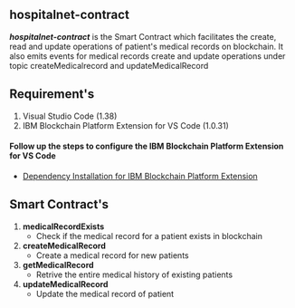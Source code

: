 ## hospitalnet-contract
***hospitalnet-contract*** is the Smart Contract which facilitates the create, read and update operations of patient's medical records on blockchain. It also emits events for medical records create and update operations under topic createMedicalrecord and updateMedicalRecord

## Requirement's
1. Visual Studio Code (1.38) 
2. IBM Blockchain Platform Extension for VS Code (1.0.31)

#### Follow up the steps to configure the IBM Blockchain Platform Extension for VS Code
- [Dependency Installation for IBM Blockchain Platform Extension](https://github.com/IBM-Blockchain/blockchain-vscode-extension/blob/master/README.md#dependency-installation)

## Smart Contract's 
1. **medicalRecordExists**
    - Check if the medical record for a patient exists in blockchain 
2. **createMedicalRecord**
    - Create a medical record for new patients 
3. **getMedicalRecord**
    - Retrive the entire medical history of existing patients 
4. **updateMedicalRecord**
    - Update the medical record of patient


